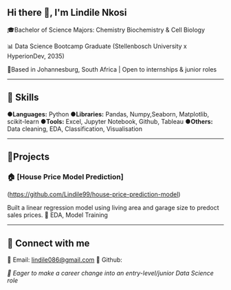 ## Hi there 👋, I'm Lindile Nkosi

🎓Bachelor of Science
 Majors: Chemistry
          Biochemistry & Cell Biology
          
📊 Data Science Bootcamp Graduate
(Stellenbosch University x HyperionDev, 2035)

📍Based in Johannesburg, South Africa | Open to internships & junior roles

---------------------------------------

## 💼 Skills
●**Languages:** Python
●**Libraries:** Pandas, Numpy,Seaborn, Matplotlib, scikit-learn
●**Tools:** Excel, Jupyter Notebook, Github, Tableau
●**Others:** Data cleaning, EDA, Classification, Visualisation

---------------------------------------

## 🧠Projects
### 🏠 [House Price Model Prediction]
(https://github.com/Lindile99/house-price-prediction-model)

Built a linear regression model using living area and garage size to predoct sales prices.
📌 EDA, Model Training

---------------------------------------

## 🔗 Connect with me
📧 Email: lindile086@gmail.com
🔗 Github: 

*💼 Eager to make a career change into an entry-level/junior Data Science role*
